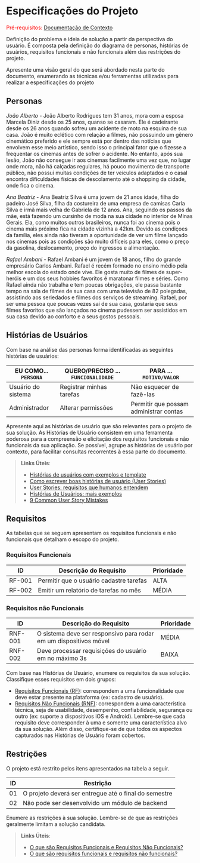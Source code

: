 # Especificações do Projeto

<span style="color:red">Pré-requisitos: <a href="1-Documentação de Contexto.md"> Documentação de Contexto</a></span>

Definição do problema e ideia de solução a partir da perspectiva do usuário. É composta pela definição do  diagrama de personas, histórias de usuários, requisitos funcionais e não funcionais além das restrições do projeto.

Apresente uma visão geral do que será abordado nesta parte do documento, enumerando as técnicas e/ou ferramentas utilizadas para realizar a especificações do projeto

## Personas

*João Alberto* - João Alberto Rodrigues tem 31 anos, mora com a esposa Marcela Diniz desde os 25 anos, quanso se casaram. Ele é cadeirante desde os 26 anos quando sofreu um acidente de moto na esquina de sua casa. João é muito eclético com relação a filmes, não possuindo um gênero cinemático preferido e ele sempre está por dentro das notícias que envolvem esse meio artístico, sendo isso o principal fator que o fizesse a frequentar os cinemas antes de sofrer o acidente. No entanto, após sua lesão, João não consegue ir aos cinemas facilmente uma vez que, no lugar onde mora, não há calçadas regulares, há pouco movimento de transporte público, não possui muitas condições de ter veículos adaptados e o casal encontra dificuldades físicas de descolamento até o shopping da cidade, onde fica o cinema.

*Ana Beatriz* - Ana Beatriz Silva é uma jovem de 21 anos idade, filha do padeiro José Silva, filha da costureira de uma empresa de camisas Carla Silva e irmã mais velha de Gabriela de 12 anos. Ana, seguindo os passos da mãe, está fazendo um cursinho de moda na sua cidade no interior de Minas Gerais. Ela, como muitos outros brasileiros, nunca foi ao cinema pois o cinema mais próximo fica na cidade vizinha a 42km. Devido as condiçoes da família, eles ainda não tiveram a oportunidade de ver um filme lançado nos cinemas pois as condições são muito difíceis para eles, como o preço da gasolina, deslocamento, preço do ingressos e alimentação.

*Rafael Ambani* - Rafael Ambani é um jovem de 18 anos, filho do grande empresário Carlos Ambani. Rafael é recém formado no ensino médio pela melhor escola do estado onde vive. Ele gosta muito de filmes de super-heróis e um dos seus hobbies favoritos é maratonar filmes e séries. Como Rafael ainda não trabalha e tem poucas obrigações, ele passa bastante tempo na sala de filmes de sua casa com uma televisão de 82 polegadas, assistindo aos seriedados e filmes dos serviços de streaming. Rafael, por ser uma pessoa que poucas vezes sai de sua casa, gostaria que seus filmes favoritos que são lançados no cinema pudessem ser assistidos em sua casa devido ao conforto e a seus gostos pessoais.


## Histórias de Usuários

Com base na análise das personas forma identificadas as seguintes histórias de usuários:

|EU COMO... `PERSONA`| QUERO/PRECISO ... `FUNCIONALIDADE` |PARA ... `MOTIVO/VALOR`                 |
|--------------------|------------------------------------|----------------------------------------|
|Usuário do sistema  | Registrar minhas tarefas           | Não esquecer de fazê-las               |
|Administrador       | Alterar permissões                 | Permitir que possam administrar contas |

Apresente aqui as histórias de usuário que são relevantes para o projeto de sua solução. As Histórias de Usuário consistem em uma ferramenta poderosa para a compreensão e elicitação dos requisitos funcionais e não funcionais da sua aplicação. Se possível, agrupe as histórias de usuário por contexto, para facilitar consultas recorrentes à essa parte do documento.

> **Links Úteis**:
> - [Histórias de usuários com exemplos e template](https://www.atlassian.com/br/agile/project-management/user-stories)
> - [Como escrever boas histórias de usuário (User Stories)](https://medium.com/vertice/como-escrever-boas-users-stories-hist%C3%B3rias-de-usu%C3%A1rios-b29c75043fac)
> - [User Stories: requisitos que humanos entendem](https://www.luiztools.com.br/post/user-stories-descricao-de-requisitos-que-humanos-entendem/)
> - [Histórias de Usuários: mais exemplos](https://www.reqview.com/doc/user-stories-example.html)
> - [9 Common User Story Mistakes](https://airfocus.com/blog/user-story-mistakes/)

## Requisitos

As tabelas que se seguem apresentam os requisitos funcionais e não funcionais que detalham o escopo do projeto.

### Requisitos Funcionais

|ID    | Descrição do Requisito  | Prioridade |
|------|-----------------------------------------|----|
|RF-001| Permitir que o usuário cadastre tarefas | ALTA | 
|RF-002| Emitir um relatório de tarefas no mês   | MÉDIA |


### Requisitos não Funcionais

|ID     | Descrição do Requisito  |Prioridade |
|-------|-------------------------|----|
|RNF-001| O sistema deve ser responsivo para rodar em um dispositivos móvel | MÉDIA | 
|RNF-002| Deve processar requisições do usuário em no máximo 3s |  BAIXA | 

Com base nas Histórias de Usuário, enumere os requisitos da sua solução. Classifique esses requisitos em dois grupos:

- [Requisitos Funcionais
 (RF)](https://pt.wikipedia.org/wiki/Requisito_funcional):
 correspondem a uma funcionalidade que deve estar presente na
  plataforma (ex: cadastro de usuário).
- [Requisitos Não Funcionais
  (RNF)](https://pt.wikipedia.org/wiki/Requisito_n%C3%A3o_funcional):
  correspondem a uma característica técnica, seja de usabilidade,
  desempenho, confiabilidade, segurança ou outro (ex: suporte a
  dispositivos iOS e Android).
Lembre-se que cada requisito deve corresponder à uma e somente uma
característica alvo da sua solução. Além disso, certifique-se de que
todos os aspectos capturados nas Histórias de Usuário foram cobertos.

## Restrições

O projeto está restrito pelos itens apresentados na tabela a seguir.

|ID| Restrição                                             |
|--|-------------------------------------------------------|
|01| O projeto deverá ser entregue até o final do semestre |
|02| Não pode ser desenvolvido um módulo de backend        |


Enumere as restrições à sua solução. Lembre-se de que as restrições geralmente limitam a solução candidata.

> **Links Úteis**:
> - [O que são Requisitos Funcionais e Requisitos Não Funcionais?](https://codificar.com.br/requisitos-funcionais-nao-funcionais/)
> - [O que são requisitos funcionais e requisitos não funcionais?](https://analisederequisitos.com.br/requisitos-funcionais-e-requisitos-nao-funcionais-o-que-sao/)
